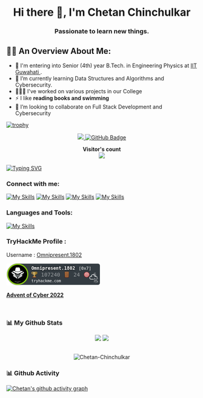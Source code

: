 <h1 align ='center'> Hi there 👋, I'm Chetan Chinchulkar </h1>
<h3 align="center">Passionate to learn new things.</h3>


## 🙋‍♂️ An Overview About Me:

- 🔭 I'm entering into Senior (4th) year B.Tech. in Engineering Physics at <a href="iitg.ac.in"> IIT Guwahati </a> .
- 🌱 I’m currently learning Data Structures and Algorithms and Cybersecurity.
- 🧑🏻‍💻 I've worked on various projects in our College
-  ⚡ I like **reading books and swimming**
- 👯 I’m looking to collaborate on Full Stack Development and Cybersecurity
<!-- - 📫 How to **reach me** **chetanchinchulkar.1802@gmail.com**-->


[![trophy](https://github-profile-trophy.vercel.app/?username=Chetan-Chinchulkar&margin-w=15&margin-h=15&no-bg=true&column=8&row=1)](https://github.com/ryo-ma/github-profile-trophy)


<p align="center"> 
<a href="https://github.com/Meghna-DAS/github-profile-views-counter">
    <img src="https://komarev.com/ghpvc/?username=Chetan-Chinchulkar">
</a>
<a href="https://github.com/SubhamRaoniar28?tab=followers"><img src="https://img.shields.io/github/followers/Chetan-Chinchulkar?label=Followers&style=social" alt="GitHub Badge"></a>
</br>

<p align="center"> 
 <b> Visitor's count </b> <br>
  <img src="https://profile-counter.glitch.me/Chetan-Chinchulkar/count.svg" />
 </p>

<!--
- 🔭 I’m currently working on 
- 🤔 I’m looking for help with ...
- 💬 Ask me about ...
- 📫 How to reach me: ...
- 😄 Pronouns: ...
- ⚡ Fun fact: ...
-->


[![Typing SVG](https://readme-typing-svg.demolab.com/?lines=Hello+There,+I+am+Chetan+Chinchulkar)](https://git.io/typing-svg)



[facebook]: https://www.facebook.com/chetan.chinchulkar.37/
[instagram]: https://www.instagram.com/chetan.chinchulkar/
[linkedin]: https://www.linkedin.com/in/chetan-chinchulkar/
[youtube]: https://www.youtube.com/channel/UCgcwOE8EdPziTpl4tba8Eag/
[discord]: https://www.youtube.com/channel/UCgcwOE8EdPziTpl4tba8Eag/
[twitter]: https://twitter.com/CMC
<!-- [tryhackme]:  -->
<!-- [hackthebox]:  -->

### Connect with me:


[![My Skills](https://skillicons.dev/icons?i=linkedin)][linkedin]
[![My Skills](https://skillicons.dev/icons?i=twitter)][twitter]
[![My Skills](https://skillicons.dev/icons?i=instagram)][instagram]
[![My Skills](https://skillicons.dev/icons?i=discord)][discord]
<!-- [![My Skills](https://skillicons.dev/icons?i=youtube)][youtube] -->
<!-- [![My Skills](https://skillicons.dev/icons?i=fb)][facebook] -->



### Languages and Tools:

[![My Skills](https://skillicons.dev/icons?i=bash,bootstrap,c,cpp,css,django,figma,git,github,html,js,laravel,latex,linux,mysql,php,py,sqlite,svelte,tailwind)](https://github.com/Chetan-Chinchulkar)

<!--
### Github Stats :
<img src="https://github-readme-stats.vercel.app/api?username=Chetan-Chinchulkar&&show_icons=true&title_color=ffffff&icon_color=bb2acf&text_color=daf7dc&bg_color=151515">

[![hugovk's GitHub stats](https://github-readme-stats.vercel.app/api?username=Chetan-Chinchulkar&count_private=true&show_icons=true&hide_title=true&include_all_commits=true)](https://github.com/anuraghazra/github-readme-stats)
-->
### TryHackMe Profile : 
Username :  [Omnipresent.1802](https://tryhackme.com/p/Omnipresent.1802)

![Tryhackme Profile Badge](https://raw.githubusercontent.com/Chetan-Chinchulkar/Chetan-Chinchulkar/master/assets/thm_propic.png)

**[Advent of Cyber 2022](https://tryhackme-certificates.s3-eu-west-1.amazonaws.com/THM-FHP6GFOSSO.png)**


<!--
https://academy.hackthebox.com/achievement/690830/15


**Profile Badge** :
    
     <script src="https://tryhackme.com/badge/1471836"></script> -->

<!-- <img src="https://tryhackme-badges.s3.amazonaws.com/Omnipresent.1802.png" alt="TryHackMe"> -->

    
<br>

<h3 align="left">📊 My Github Stats</h3>
<p  align="center">
  <img width="48%" src="https://github-readme-stats.vercel.app/api?username=Chetan-Chinchulkar&show_icons=true&theme=transparent&custom_title=Chetan%27s%20Github%20Stats&count_private=true&include_all_commits=true" />
<!--     <img width="48%" src="https://github-readme-stats.vercel.app/api?username=Chetan-Chinchulkar&show_icons=true&theme=github_dark&custom_title=Chetan%27s%20Github%20Stats&count_private=true&include_all_commits=true&show=reviews,discussions_started,discussions_answered" /> -->
  <img width="48%" src="https://github-readme-streak-stats.herokuapp.com/?user=Chetan-Chinchulkar&theme=holi-theme&background=0D1117&border=dddddd" /> <br><br>
  </p>

    
<p align="center">
<img src="https://github-readme-stats.vercel.app/api/top-langs?username=Chetan-Chinchulkar&show_icons=true&locale=en&layout=donut&theme=transparent" alt="Chetan-Chinchulkar" />
    <!--
    <img align="center" src="https://github-readme-stats.vercel.app/api/top-langs/?username=Chetan-Chinchulkar&theme=dark" />
    -->
</p>
<!--
[![Top Langs](https://github-readme-stats.vercel.app/api/top-langs/?username=Chetan-Chinchulkar)](https://github.com/anuraghazra/github-readme-stats)-->

<h3 align="left">📊 Github Activity</h3>

[![Chetan's github activity graph](https://github-readme-activity-graph.vercel.app/graph?username=Chetan-Chinchulkar&theme=react)](https://github.com/Chetan-Chinchulkar/)
<!--
[![Chetan's github activity graph](https://activity-graph.herokuapp.com/graph?username=Chetan-Chinchulkar&line=4c8eda&color=4c8eda&area=true&area_color=2568b4&custom_title=Chetan%27s%20Activity%20Graph&theme=react-dark)](https://github.com/Chetan-Chinchulkar/github-readme-activity-graph)
-->
<br>




<!--
<br>
<h3 align="left">Connect with me:</h3>
<p align="left">
<a href="https://dev.to/gh4abhi" target="blank"><img align="center" src="https://raw.githubusercontent.com/rahuldkjain/github-profile-readme-generator/master/src/images/icons/Social/devto.svg" alt="gh4abhi" height="30" width="40" /></a>
<a href="https://linkedin.com/in/gh4abhi" target="blank"><img align="center" src="https://raw.githubusercontent.com/rahuldkjain/github-profile-readme-generator/master/src/images/icons/Social/linked-in-alt.svg" alt="gh4abhi" height="30" width="40" /></a>
<a href="https://stackoverflow.com/users/14595271" target="blank"><img align="center" src="https://raw.githubusercontent.com/rahuldkjain/github-profile-readme-generator/master/src/images/icons/Social/stack-overflow.svg" alt="14595271" height="30" width="40" /></a>
<a href="https://instagram.com/gh4abhi" target="blank"><img align="center" src="https://raw.githubusercontent.com/rahuldkjain/github-profile-readme-generator/master/src/images/icons/Social/instagram.svg" alt="gh4abhi" height="30" width="40" /></a>
<a href="https://medium.com/@gh4abhi" target="blank"><img align="center" src="https://raw.githubusercontent.com/rahuldkjain/github-profile-readme-generator/master/src/images/icons/Social/medium.svg" alt="@gh4abhi" height="30" width="40" /></a>
<a href="https://www.hackerrank.com/gh4abhi" target="blank"><img align="center" src="https://raw.githubusercontent.com/rahuldkjain/github-profile-readme-generator/master/src/images/icons/Social/hackerrank.svg" alt="gh4abhi" height="30" width="40" /></a>
<a href="https://codeforces.com/profile/gh4abhis" target="blank"><img align="center" src="https://raw.githubusercontent.com/rahuldkjain/github-profile-readme-generator/master/src/images/icons/Social/codeforces.svg" alt="abhishek_s_shrivastava" height="30" width="40" /></a>
<a href="https://www.leetcode.com/gh4abhi" target="blank"><img align="center" src="https://raw.githubusercontent.com/rahuldkjain/github-profile-readme-generator/master/src/images/icons/Social/leet-code.svg" alt="gh4abhi" height="30" width="40" /></a>
<a href="https://www.hackerearth.com/@gh4abhi" target="blank"><img align="center" src="https://raw.githubusercontent.com/rahuldkjain/github-profile-readme-generator/master/src/images/icons/Social/hackerearth.svg" alt="@gh4abhi" height="30" width="40" /></a>
</p>
<br>

## ✨ Top Repositories
<p align = "center">
    <a href="https://github.com/gh4abhi/Data-Structures-and-Algorithms">
        <img align="center" src="https://github-readme-stats.vercel.app/api/pin/?username=gh4abhi&repo=Data-Structures-and-Algorithms&locale=en&border_radius=0&theme=dark" alt="gh4abhi" />
  </a>
      <a href="https://github.com/gh4abhi/VirtuLabs">
        <img align="center" src="https://github-readme-stats.vercel.app/api/pin/?username=gh4abhi&repo=VirtuLabs&locale=en&border_radius=0&theme=dark" alt="gh4abhi" />
  </a>
  <a href="https://github.com/gh4abhi/Stellarus">
        <img align="center" src="https://github-readme-stats.vercel.app/api/pin/?username=gh4abhi&repo=Stellarus&locale=en&border_radius=0&theme=dark" alt="gh4abhi" />
  </a>
<a href="https://github.com/gh4abhi/Terminal-Hacker">
        <img align="center" src="https://github-readme-stats.vercel.app/api/pin/?username=gh4abhi&repo=Terminal-Hacker&locale=en&border_radius=0&theme=dark" alt="gh4abhi" />
  </a>  
  <a href="https://github.com/gh4abhi/Autotype">
        <img align="center" src="https://github-readme-stats.vercel.app/api/pin/?username=gh4abhi&repo=Autotype&locale=en&border_radius=0&theme=dark" alt="gh4abhi" />
  </a>  
  <a href="https://github.com/gh4abhi/Competitive-Programming">
        <img align="center" src="https://github-readme-stats.vercel.app/api/pin/?username=gh4abhi&repo=Competitive-Programming&locale=en&border_radius=0&theme=dark" alt="gh4abhi" />
  </a>  
</p>
-->
